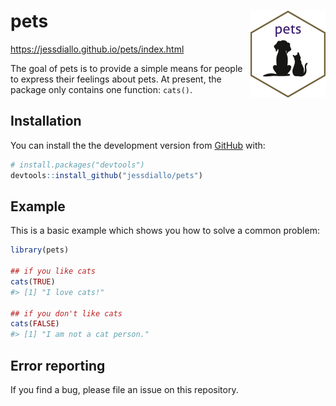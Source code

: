 
# pets <img src="man/figures/logo.png" align="right" alt="" width="120" />

https://jessdiallo.github.io/pets/index.html

The goal of pets is to provide a simple means for people to express
their feelings about pets. At present, the package only contains one
function: `cats()`.

## Installation

You can install the the development version from
[GitHub](https://github.com/) with:

``` r
# install.packages("devtools")
devtools::install_github("jessdiallo/pets")
```

## Example

This is a basic example which shows you how to solve a common problem:

``` r
library(pets)

## if you like cats
cats(TRUE)
#> [1] "I love cats!"

## if you don't like cats
cats(FALSE)
#> [1] "I am not a cat person."
```

## Error reporting

If you find a bug, please file an issue on this repository.
